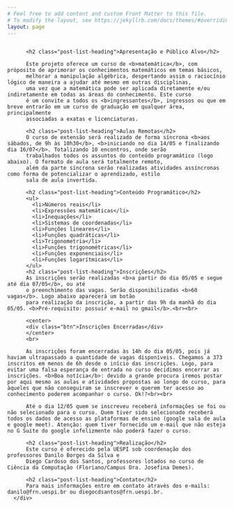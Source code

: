 ```yaml
---
# Feel free to add content and custom Front Matter to this file.
# To modify the layout, see https://jekyllrb.com/docs/themes/#overriding-theme-defaults
layout: page
---
```

<style>
.post-list-heading{
    color: #FC5185;
}

.btn{
  display: flex;
    flex-direction: row;
    justify-content: center;
    align-items: center;
  background: #FC5185;
  color: white;
  padding: 0.8em;
  border-radius: 5px;
  border: 1px solid #FC5185;

}

/* unvisited link */
a:link {
  color: white;
}

/* visited link */
a:visited {
  color: white;
}

/* mouse over link */
a:hover {
  text-decoration: none;
  color: white;
  box-shadow: 0 0 1em gray;
}

/* selected link */
a:active {
  color: white;
}
</style>

<main class="page-content" aria-label="Content">
<div class="home">
          <img src="https://danilob.github.io/matematica-basica-curso/assets/images/capa.png" alt="" class="full">

          <h2 class="post-list-heading">Apresentação e Público Alvo</h2>

          Este projeto oferece um curso de <b>matemática</b>, com próposito de aprimorar os conhecimentos matemáticos em temas básicos,
          melhorar a manipulação algébrica, despertando assim o raciocínio lógico de maneira a ajudar até mesmo em outras disciplinas, 
          uma vez que a matemática pode ser aplicada diretamente e/ou indiretamente em todas as áreas do conhecimento. Este curso
          é um convite a todos os <b>ingressantes</b>, ingressos ou que em breve entrarão em um curso de graduação em qualquer área, principalmente
          associadas a exatas e licenciaturas.

          <h2 class="post-list-heading">Aulas Remotas</h2>
          O curso de extensão será realizado de forma síncrona <b>aos sábados, de 9h às 10h30</b>, <b>iniciando no dia 14/05 e finalizando dia 16/07</b>. Totalizando 10 encontros, onde serão
          trabalhados todos os assuntos do conteúdo programático (logo abaixo). O formato de aula será totalmente remoto,
          além da parte síncrona serão realizadas atividades assíncronas como forma de potencializar o aprendizado, estilo
          sala de aula invertida.

          <h2 class="post-list-heading">Conteúdo Programático</h2>
          <ul>
            <li>Números reais</li>
            <li>Expressões matemáticas</li>
            <li>Inequações</li>
            <li>Sistemas de coordenadas</li>
            <li>Funções lineares</li>
            <li>Funções quadráticas</li>
            <li>Trigonometria</li>
            <li>Funções trigonométricas</li>
            <li>Funções exponenciais</li>
            <li>Funções logarítmicas</li>
          </ul>
          <h2 class="post-list-heading">Inscrições</h2>
          As inscrições serão realizadas <b>a partir do dia 05/05 e segue até dia 07/05</b>, ou até 
          o preenchimento das vagas. Serão disponibilizadas <b>60 vagas</b>. Logo abaixo aparecerá um botão
          para realização da inscrição, a partir das 9h da manhã do dia 05/05. <b>Pré-requisito: possuir e-mail no gmail</b>.<br><br>

          <center>
          <div class="btn">Inscrições Encerradas</div>
          </center>
          <br>

          As inscrições foram encerradas às 14h do dia 05/05, pois já haviam ultrapassado a quantidade de vagas disponíveis. Chegamos a 373 inscritos em menos de 6h desde o início das inscrições. Logo, para evitar uma falsa esperança de entrada no curso decidimos encerrar as inscrições. <b>Boa notícia</b>: devido a grande procura iremos postar por aqui mesmo as aulas e atividades propostas ao longo do curso, para àqueles que não conseguiram se inscrever e querem ter acesso ao conhecimento poderem acompanhar o curso. Ok!?<br><br>

          Até o dia 12/05 quem se inscreveu receberá informações se foi ou não selecionado para o curso. Quem tiver sido selecionado receberá todos os dados de acesso as plataformas de ensino (google sala de aula e google meet). Atenção: quem tiver fornecido um e-mail que não esteja no G Suite do google infelizmente não poderá fazer o curso.

          <h2 class="post-list-heading">Realização</h2>
          Este curso é oferecido pela UESPI sob coordenação dos professores Danilo Borges da Silva e
          Diego Cardoso dos Santos, professores lotados no curso de Ciência da Computação (Floriano/Campus Dra. Josefina Demes).

          <h2 class="post-list-heading">Contato</h2>
          Para mais informações entre em contato através dos e-mails: danilo@frn.uespi.br ou diegocdsantos@frn.uespi.br.
      </div>
</main>